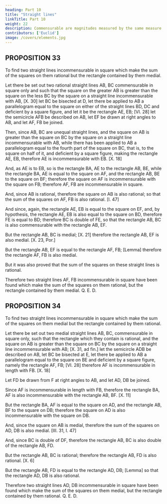 ```yaml
---
heading: Part 10
title: "Straight lines"
linkTitle: Part 10
weight: 22
description: Commensurable are magnitudes measured by the same measure
contributors: ['Euclid']
image: /covers/elements.jpg
---
```



## PROPOSITION 33

To find two straight lines incommensurable in square which make the sum of the squares on them rational but the rectangle contained by them medial.

Let there be set out two rational straight lines AB, BC commensurable in square only and such that the square on the greater AB is greater than the square on the less BC by the square on a straight line incommensurable with AB, [X. 30] let BC be bisected at D, let there be applied to AB a parallelogram equal to the square on either of the straight lines BD, DC and deficient by a square figure, and let it be the rectangle AE, EB; [VI. 28] let the semicircle AFB be described on AB, let EF be drawn at right angles to AB, and let AF, FB be joined.

Then, since AB, BC are unequal straight lines, and the square on AB is greater than the square on BC by the square on a straight line incommensurable with AB, while there has been applied to AB a parallelogram equal to the fourth part of the square on BC, that is, to the square on half of it, and deficient by a square figure, making the rectangle AE, EB, therefore AE is incommensurable with EB. [X. 18]

And, as AE is to EB, so is the rectangle BA, AE to the rectangle AB, BE, while the rectangle BA, AE is equal to the square on AF, and the rectangle AB, BE to the square on BF; therefore the square on AF is incommensurable with the square on FB; therefore AF, FB are incommensurable in square.

And, since AB is rational, therefore the square on AB is also rational; so that the sum of the squares on AF, FB is also rational. [I. 47]

And since, again, the rectangle AE, EB is equal to the square on EF, and, by hypothesis, the rectangle AE, EB is also equal to the square on BD, therefore FE is equal to BD; therefore BC is double of FE, so that the rectangle AB, BC is also commensurable with the rectangle AB, EF.

But the rectangle AB, BC is medial; [X. 21] therefore the rectangle AB, EF is also medial. [X. 23, Por.]

But the rectangle AB, EF is equal to the rectangle AF, FB; [Lemma] therefore the rectangle AF, FB is also medial.

But it was also proved that the sum of the squares on these straight lines is rational.

Therefore two straight lines AF, FB incommensurable in square have been found which make the sum of the squares on them rational, but the rectangle contained by them medial. Q. E. D.



## PROPOSITION 34

To find two straight lines incommensurable in square which make the sum of the squares on them medial but the rectangle contained by them rational.

Let there be set out two medial straight lines AB, BC, commensurable in square only, such that the rectangle which they contain is rational, and the square on AB is greater than the square on BC by the square on a straight line incommensurable with AB; [X. 31, ad fin.] let the semicircle ADB be described on AB, let BC be bisected at E, let there be applied to AB a parallelogram equal to the square on BE and deficient by a square figure, namely the rectangle AF, FB; [VI. 28] therefore AF is incommensurable in length with FB. [X. 18]

Let FD be drawn from F at right angles to AB, and let AD, DB be joined.

Since AF is incommensurable in length with FB, therefore the rectangle BA, AF is also incommensurable with the rectangle AB, BF. [X. 11]

But the rectangle BA, AF is equal to the square on AD, and the rectangle AB, BF to the square on DB; therefore the square on AD is also incommensurable with the square on DB.

And, since the square on AB is medial, therefore the sum of the squares on AD, DB is also medial. [III. 31, I. 47]

And, since BC is double of DF, therefore the rectangle AB, BC is also double of the rectangle AB, FD.

But the rectangle AB, BC is rational; therefore the rectangle AB, FD is also rational. [X. 6]

But the rectangle AB, FD is equal to the rectangle AD, DB; [Lemma] so that the rectangle AD, DB is also rational.

Therefore two straight lines AD, DB incommensurable in square have been found which make the sum of the squares on them medial, but the rectangle contained by them rational. Q. E. D.


